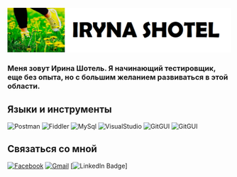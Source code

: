 ![Header](https://github.com/Irlama/Irlama/blob/main/assets/1.png)

### Меня зовут Ирина Шотель. Я начинающий тестировщик, еще без опыта, но с большим желанием развиваться в этой области.

## Языки и инструменты

![Postman](https://img.shields.io/badge/-Postman-FF6C37?styel=for-the-badge&logo=Postman&logoColor=FFF2ED)
![Fiddler](https://img.shields.io/badge/-Fiddler-F2CB144?styel=for-the-badge&logo=Fiddler&logoColo=FFFFFF)
![MySql](https://img.shields.io/badge/-MySql-E8F7FD?styel=for-the-badge&logo=MySql&logoColo=167DA1)
![VisualStudio](https://img.shields.io/badge/-VisualStudio-0078B9?styel=for-the-badge&logo=VisualStudio&logoColo=0078B9)
![GitGUI](https://img.shields.io/badge/-GitGUI-E8F7FD?styel=for-the-badge&logo=git&logoColo=167DA1)
![GitGUI](https://img.shields.io/badge/-GitBUSH-E8F7FD?styel=for-the-badge&logo=git&logoColo=167DA1)


## Связаться со мной

[![Facebook](https://img.shields.io/badge/-Facebook-0077FF?styel=for-the-badge&logo=Facebook&logoColor=FFF2ED)](https://www.facebook.com/irina.shotel)
[![Gmail](https://img.shields.io/badge/-Gmail-red?style=flat&logo=Gmail&logoColor=white)](mailto:qa.irina.shotel@gmail.com)
[![LinkedIn Badge](https://img.shields.io/badge/-@artsiomrusau-blue?style=flat&logo=LinkedIn&logoColor=white)]